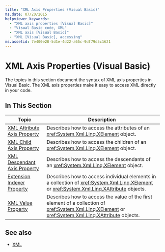 ```yaml
---
title: "XML Axis Properties (Visual Basic)"
ms.date: 07/20/2015
helpviewer_keywords: 
  - "XML axis properties [Visual Basic]"
  - "Visual Basic code, XML"
  - "XML axis [Visual Basic]"
  - "XML [Visual Basic], accessing"
ms.assetid: 7e400e20-5d1e-4d22-a65c-9df79d5c1621
---
```

# XML Axis Properties (Visual Basic)
The topics in this section document the syntax of XML axis properties in Visual Basic. The XML axis properties make it easy to access XML directly in your code.  
  
## In This Section  
  
|Topic|Description|  
|-----------|-----------------|  
|[XML Attribute Axis Property](../../../visual-basic/language-reference/xml-axis/xml-attribute-axis-property.md)|Describes how to access the attributes of an <xref:System.Xml.Linq.XElement> object.|  
|[XML Child Axis Property](../../../visual-basic/language-reference/xml-axis/xml-child-axis-property.md)|Describes how to access the children of an <xref:System.Xml.Linq.XElement> object.|  
|[XML Descendant Axis Property](../../../visual-basic/language-reference/xml-axis/xml-descendant-axis-property.md)|Describes how to access the descendants of an <xref:System.Xml.Linq.XElement> object.|  
|[Extension Indexer Property](../../../visual-basic/language-reference/xml-axis/extension-indexer-property.md)|Describes how to access individual elements in a collection of <xref:System.Xml.Linq.XElement> or <xref:System.Xml.Linq.XAttribute> objects.|  
|[XML Value Property](../../../visual-basic/language-reference/xml-axis/xml-value-property.md)|Describes how to access the value of the first element of a collection of <xref:System.Xml.Linq.XElement> or <xref:System.Xml.Linq.XAttribute> objects.|  
  
## See also

- [XML](../../../visual-basic/programming-guide/language-features/xml/index.md)
